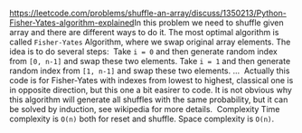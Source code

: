 https://leetcode.com/problems/shuffle-an-array/discuss/1350213/Python-Fisher-Yates-algorithm-explained
​
In this problem we need to shuffle given array and there are different ways to do it. The most optimal algorithm is called `Fisher-Yates` Algorithm, where we swap original array elements. The idea is to do several steps:
​
Take `i = 0` and then generate random index from `[0, n-1]` and swap these two elements.
Take `i = 1` and then generate random index from `[1, n-1]` and swap these two elements.
...
​
Actually this code is for Fisher-Yates with indexes from lowest to highest, classical one is in opposite direction, but this one a bit easirer to code. It is not obvious why this algorithm will generate all shuffles with the same probability, but it can be solved by induction, see wikipedia for more details.
​
Complexity
Time complexity is `O(n)` both for reset and shuffle. Space complexity is `O(n)`.